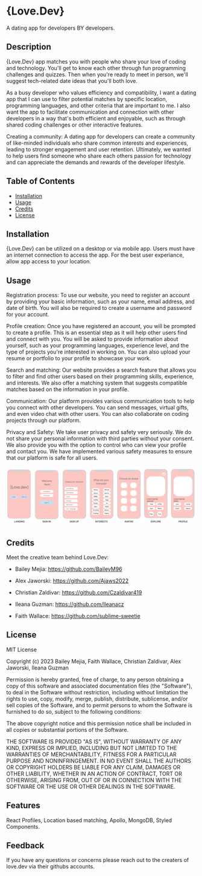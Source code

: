 # {Love.Dev}

A dating app for developers BY developers.

## Description

{Love.Dev} app matches you with people who share your love of coding and technology. You'll get to know each other through fun programming challenges and quizzes. 
Then when you're ready to meet in person, we'll suggest tech-related date ideas that you'll both love.

As a busy developer who values efficiency and compatibility, I want a dating app that I can use to filter potential matches by specific location, programming languages, and other criteria that are important to me. I also want the app to facilitate communication and connection with other developers in a way that's both efficient and enjoyable, such as through shared coding challenges or other interactive features. 

Creating a community: A dating app for developers can create a community of like-minded individuals who share common interests and experiences, leading to stronger engagement and user retention. Ultimately, we wanted to help users find someone who share each others passion for technology and can appreciate the demands and rewards of the developer lifestyle.

## Table of Contents 

- [Installation](#installation)
- [Usage](#usage)
- [Credits](#credits)
- [License](#license)

## Installation

{Love.Dev} can be utilized on a desktop or via mobile app.
Users must have an internet connection to access the app. 
For the best user experiance, allow app access to your location.

## Usage

Registration process:
To use our website, you need to register an account by providing your basic information, such as your name, email address, and date of birth. You will also be required to create a username and password for your account.

Profile creation:
Once you have registered an account, you will be prompted to create a profile. This is an essential step as it will help other users find and connect with you. You will be asked to provide information about yourself, such as your programming languages, experience level, and the type of projects you're interested in working on. You can also upload your resume or portfolio to your profile to showcase your work.

Search and matching:
Our website provides a search feature that allows you to filter and find other users based on their programming skills, experience, and interests. We also offer a matching system that suggests compatible matches based on the information in your profile.

Communication:
Our platform provides various communication tools to help you connect with other developers. You can send messages, virtual gifts, and even video chat with other users. You can also collaborate on coding projects through our platform.

Privacy and Safety:
We take user privacy and safety very seriously. We do not share your personal information with third parties without your consent. We also provide you with the option to control who can view your profile and contact you. We have implemented various safety measures to ensure that our platform is safe for all users.

![Homepage of Love.Dev](/client/src/images/readme-example.png)

## Credits

Meet the creative team behind Love.Dev:

- Bailey Mejia: https://github.com/BaileyM96

- Alex Jaworski: https://github.com/Ajaws2022

- Christian Zaldivar: https://github.com/Czaldivar419

- Ileana Guzman: https://github.com/Ileanacz

- Faith Wallace: https://github.com/sublime-sweetie


## License

MIT License

Copyright (c) 2023 Bailey Mejia, Faith Wallace, Christian Zaldivar, Alex Jaworski, Ileana Guzman

Permission is hereby granted, free of charge, to any person obtaining a copy
of this software and associated documentation files (the "Software"), to deal
in the Software without restriction, including without limitation the rights
to use, copy, modify, merge, publish, distribute, sublicense, and/or sell
copies of the Software, and to permit persons to whom the Software is
furnished to do so, subject to the following conditions:

The above copyright notice and this permission notice shall be included in all
copies or substantial portions of the Software.

THE SOFTWARE IS PROVIDED "AS IS", WITHOUT WARRANTY OF ANY KIND, EXPRESS OR
IMPLIED, INCLUDING BUT NOT LIMITED TO THE WARRANTIES OF MERCHANTABILITY,
FITNESS FOR A PARTICULAR PURPOSE AND NONINFRINGEMENT. IN NO EVENT SHALL THE
AUTHORS OR COPYRIGHT HOLDERS BE LIABLE FOR ANY CLAIM, DAMAGES OR OTHER
LIABILITY, WHETHER IN AN ACTION OF CONTRACT, TORT OR OTHERWISE, ARISING FROM,
OUT OF OR IN CONNECTION WITH THE SOFTWARE OR THE USE OR OTHER DEALINGS IN THE
SOFTWARE.



## Features

React Profiles, Location based matching, Apollo, MongoDB, Styled Components.

## Feedback

If you have any questions or concerns please reach out to the creaters of love.dev via their githubs accounts. 
